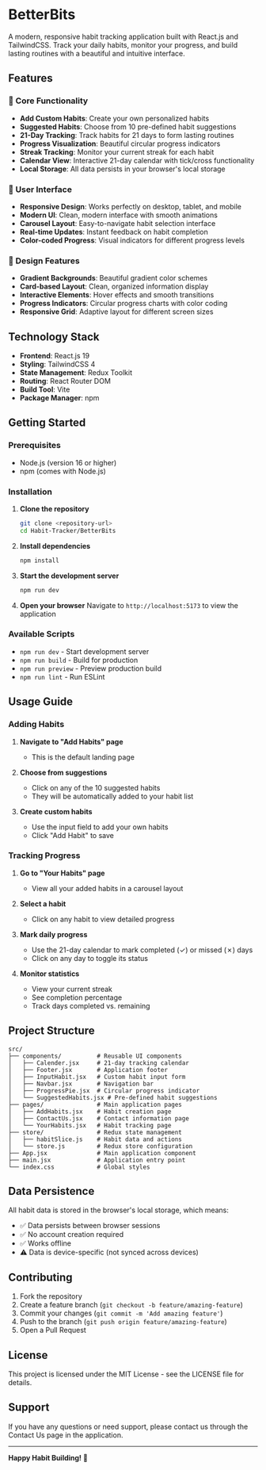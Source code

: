 # BetterBits

A modern, responsive habit tracking application built with React.js and TailwindCSS. Track your daily habits, monitor your progress, and build lasting routines with a beautiful and intuitive interface.

## Features

### 🎯 Core Functionality
- **Add Custom Habits**: Create your own personalized habits
- **Suggested Habits**: Choose from 10 pre-defined habit suggestions
- **21-Day Tracking**: Track habits for 21 days to form lasting routines
- **Progress Visualization**: Beautiful circular progress indicators
- **Streak Tracking**: Monitor your current streak for each habit
- **Calendar View**: Interactive 21-day calendar with tick/cross functionality
- **Local Storage**: All data persists in your browser's local storage

### 📱 User Interface
- **Responsive Design**: Works perfectly on desktop, tablet, and mobile
- **Modern UI**: Clean, modern interface with smooth animations
- **Carousel Layout**: Easy-to-navigate habit selection interface
- **Real-time Updates**: Instant feedback on habit completion
- **Color-coded Progress**: Visual indicators for different progress levels

### 🎨 Design Features
- **Gradient Backgrounds**: Beautiful gradient color schemes
- **Card-based Layout**: Clean, organized information display
- **Interactive Elements**: Hover effects and smooth transitions
- **Progress Indicators**: Circular progress charts with color coding
- **Responsive Grid**: Adaptive layout for different screen sizes

## Technology Stack

- **Frontend**: React.js 19
- **Styling**: TailwindCSS 4
- **State Management**: Redux Toolkit
- **Routing**: React Router DOM
- **Build Tool**: Vite
- **Package Manager**: npm

## Getting Started

### Prerequisites
- Node.js (version 16 or higher)
- npm (comes with Node.js)

### Installation

1. **Clone the repository**
   ```bash
   git clone <repository-url>
   cd Habit-Tracker/BetterBits
   ```

2. **Install dependencies**
   ```bash
   npm install
   ```

3. **Start the development server**
   ```bash
   npm run dev
   ```

4. **Open your browser**
   Navigate to `http://localhost:5173` to view the application

### Available Scripts

- `npm run dev` - Start development server
- `npm run build` - Build for production
- `npm run preview` - Preview production build
- `npm run lint` - Run ESLint

## Usage Guide

### Adding Habits

1. **Navigate to "Add Habits" page**
   - This is the default landing page

2. **Choose from suggestions**
   - Click on any of the 10 suggested habits
   - They will be automatically added to your habit list

3. **Create custom habits**
   - Use the input field to add your own habits
   - Click "Add Habit" to save

### Tracking Progress

1. **Go to "Your Habits" page**
   - View all your added habits in a carousel layout

2. **Select a habit**
   - Click on any habit to view detailed progress

3. **Mark daily progress**
   - Use the 21-day calendar to mark completed (✓) or missed (✗) days
   - Click on any day to toggle its status

4. **Monitor statistics**
   - View your current streak
   - See completion percentage
   - Track days completed vs. remaining

## Project Structure

```
src/
├── components/          # Reusable UI components
│   ├── Calender.jsx     # 21-day tracking calendar
│   ├── Footer.jsx       # Application footer
│   ├── InputHabit.jsx   # Custom habit input form
│   ├── Navbar.jsx       # Navigation bar
│   ├── ProgressPie.jsx  # Circular progress indicator
│   └── SuggestedHabits.jsx # Pre-defined habit suggestions
├── pages/               # Main application pages
│   ├── AddHabits.jsx    # Habit creation page
│   ├── ContactUs.jsx    # Contact information page
│   └── YourHabits.jsx   # Habit tracking page
├── store/               # Redux state management
│   ├── habitSlice.js    # Habit data and actions
│   └── store.js         # Redux store configuration
├── App.jsx              # Main application component
├── main.jsx             # Application entry point
└── index.css            # Global styles
```

## Data Persistence

All habit data is stored in the browser's local storage, which means:
- ✅ Data persists between browser sessions
- ✅ No account creation required
- ✅ Works offline
- ⚠️ Data is device-specific (not synced across devices)

## Contributing

1. Fork the repository
2. Create a feature branch (`git checkout -b feature/amazing-feature`)
3. Commit your changes (`git commit -m 'Add amazing feature'`)
4. Push to the branch (`git push origin feature/amazing-feature`)
5. Open a Pull Request

## License

This project is licensed under the MIT License - see the LICENSE file for details.

## Support

If you have any questions or need support, please contact us through the Contact Us page in the application.

---

**Happy Habit Building! 🚀**
